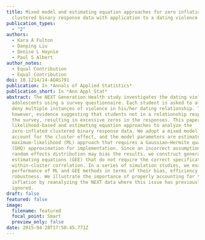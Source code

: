 ```yaml
---
title: Mixed model and estimating equation approaches for zero inflation in
  clustered binary response data with application to a dating violence study
publication_types:
  - "2"
authors:
  - Kara A Fulton
  - Danping Liu
  - Denise L Haynie
  - Paul S Albert
author_notes:
  - Equal Contribution
  - Equal Contribution
doi: 10.1214/14-AOAS791
publication: In *Annals of Applied Statistics*
publication_short: In *Ann Appl Stat*
abstract: The NEXT Generation Health study investigates the dating violence of
  adolescents using a survey questionnaire. Each student is asked to affirm or
  deny multiple instances of violence in his/her dating relationship. There is,
  however, evidence suggesting that students not in a relationship responded to
  the survey, resulting in excessive zeros in the responses. This paper proposes
  likelihood-based and estimating equation approaches to analyze the
  zero-inflated clustered binary response data. We adopt a mixed model method to
  account for the cluster effect, and the model parameters are estimated using a
  maximum-likelihood (ML) approach that requires a Gaussian–Hermite quadrature
  (GHQ) approximation for implementation. Since an incorrect assumption on the
  random effects distribution may bias the results, we construct generalized
  estimating equations (GEE) that do not require the correct specification of
  within-cluster correlation. In a series of simulation studies, we examine the
  performance of ML and GEE methods in terms of their bias, efficiency and
  robustness. We illustrate the importance of properly accounting for this zero
  inflation by reanalyzing the NEXT data where this issue has previously been
  ignored.
draft: false
featured: false
image:
  filename: featured
  focal_point: Smart
  preview_only: false
date: 2015-04-28T17:50:45.771Z
---
```


